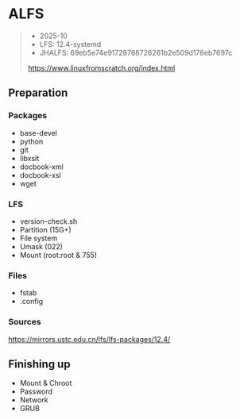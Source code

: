 # ALFS

> - 2025-10
> - LFS: 12.4-systemd
> - JHALFS: 69eb5e74e91728788726261b2e509d178eb7697c
>
> https://www.linuxfromscratch.org/index.html

## Preparation

### Packages

- base-devel
- python
- git
- libxslt
- docbook-xml
- docbook-xsl
- wget

### LFS

- version-check.sh
- Partition (15G+)
- File system
- Umask (022)
- Mount (root:root & 755)

### Files

- fstab
- .config

### Sources

https://mirrors.ustc.edu.cn/lfs/lfs-packages/12.4/

## Finishing up

- Mount & Chroot
- Password
- Network
- GRUB
